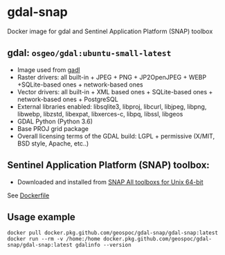 # gdal-snap

Docker image for gdal and Sentinel Application Platform (SNAP) toolbox

## gdal: `osgeo/gdal:ubuntu-small-latest`

* Image used from [gadl](https://github.com/OSGeo/gdal/blob/master/gdal/docker/README.md#small-osgeogdalubuntu-small-latest)
* Raster drivers: all built-in + JPEG + PNG + JP2OpenJPEG + WEBP +SQLite-based ones + network-based ones
* Vector drivers: all built-in + XML based ones + SQLite-based ones + network-based ones + PostgreSQL
* External libraries enabled: libsqlite3, libproj, libcurl, libjpeg, libpng, libwebp,
  libzstd, libexpat, libxerces-c, libpq, libssl, libgeos
* GDAL Python (Python 3.6)
* Base PROJ grid package
* Overall licensing terms of the GDAL build: LGPL + permissive (X/MIT, BSD style, Apache, etc..)

## Sentinel Application Platform (SNAP) toolbox:

* Downloaded and installed from [SNAP All toolboxs for Unix 64-bit](https://step.esa.int/main/download/snap-download/)

See [Dockerfile](Dockerfile)

## Usage example

```shell
docker pull docker.pkg.github.com/geospoc/gdal-snap/gdal-snap:latest
docker run --rm -v /home:/home docker.pkg.github.com/geospoc/gdal-snap/gdal-snap:latest gdalinfo --version
```
